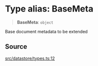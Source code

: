 # Type alias: BaseMeta

> **BaseMeta**: `object`

Base document metadata to be extended

## Source

[src/datastore/types.ts:12](https://github.com/dexaai/llm-tools/blob/eeaf162/src/datastore/types.ts#L12)
